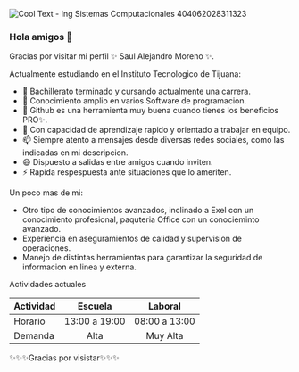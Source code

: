 ![Cool Text - Ing Sistemas Computacionales 404062028311323](https://user-images.githubusercontent.com/71794209/153320207-4ff50648-33eb-4626-8f44-7437b8279dc0.jpg)

### Hola amigos 👋

Gracias por visitar mi perfil ✨ Saul Alejandro Moreno ✨.

Actualmente estudiando en el Instituto Tecnologico de Tijuana:

- 🔭 Bachillerato terminado y cursando actualmente una carrera. 
- 📲 Conocimiento amplio en varios Software de programacion.
- 🤔 Github es una herramienta muy buena cuando tienes los beneficios PRO✨.
- 💬 Con capacidad de aprendizaje rapido y orientado a trabajar en equipo.
- 📫 Siempre atento a mensajes desde diversas redes sociales, como las indicadas en mi descripcion.
- 😄 Dispuesto a salidas entre amigos cuando inviten. 
- ⚡ Rapida respespuesta ante situaciones que lo ameriten.

Un poco mas de mi:
- Otro tipo de conocimientos avanzados, inclinado a Exel con un conocimiento profesional, paquteria Office con un conocieminto avanzado.
- Experiencia en aseguramientos de calidad y supervision de operaciones.
- Manejo de distintas herramientas para garantizar la seguridad de informacion en linea y externa.


Actividades actuales

| Actividad 	|     Escuela   	|      Laboral  	|
|-----------	|:--------------:	| :------------:	|
| Horario     | 13:00 a 19:00 	|  08:00 a 13:00 	|
| Demanda     |      Alta      	|    Muy Alta   	|

✨✨✨Gracias por visistar✨✨✨
